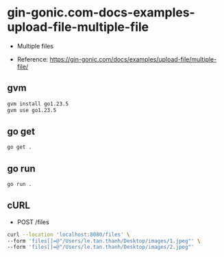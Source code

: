 # gin-gonic.com-docs-examples-upload-file-multiple-file

- Multiple files

- Reference: https://gin-gonic.com/docs/examples/upload-file/multiple-file/

## gvm

```sh
gvm install go1.23.5
gvm use go1.23.5
```

## go get

```sh
go get .
```

## go run

```sh
go run .
```

## cURL

- POST /files

```sh
curl --location 'localhost:8080/files' \
--form 'files[]=@"/Users/le.tan.thanh/Desktop/images/1.jpeg"' \
--form 'files[]=@"/Users/le.tan.thanh/Desktop/images/2.jpeg"'
```
